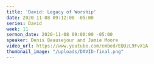 ```yaml
---
title: 'David: Legacy of Worship'
date: 2020-11-08 09:12:00 -05:00
series: David
week: 11
sermon_date: 2020-11-08 09:00:00 -05:00
speaker: Denis Beausejour and Jamie Moore
video_url: https://www.youtube.com/embed/EQUzL9FvX1A
thumbnail_image: "/uploads/DAVID-final.png"
---
```


